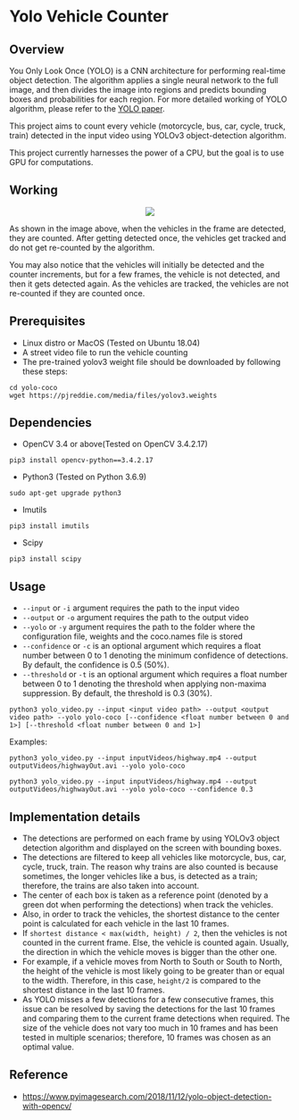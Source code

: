 # Yolo Vehicle Counter

## Overview
You Only Look Once (YOLO) is a CNN architecture for performing real-time object detection. The algorithm applies a single neural network to the full image, and then divides the image into regions and predicts bounding boxes and probabilities for each region. For more detailed working of YOLO algorithm, please refer to the [YOLO paper](https://pjreddie.com/media/files/papers/YOLOv3.pdf). 

This project aims to count every vehicle (motorcycle, bus, car, cycle, truck, train) detected in the input video using YOLOv3 object-detection algorithm.

This project currently harnesses the power of a CPU, but the goal is to use GPU for computations.

## Working 
<p align="center">
  <img src="https://github.com/guptavasu1213/Yolo-Vehicle-Counter/blob/master/example_gif/highwayVideoExample.gif">
</p>
As shown in the image above, when the vehicles in the frame are detected, they are counted. After getting detected once, the vehicles get tracked and do not get re-counted by the algorithm. 

You may also notice that the vehicles will initially be detected and the counter increments, but for a few frames, the vehicle is not detected, and then it gets detected again. As the vehicles are tracked, the vehicles are not re-counted if they are counted once. 


## Prerequisites
* Linux distro or MacOS (Tested on Ubuntu 18.04)
* A street video file to run the vehicle counting 
* The pre-trained yolov3 weight file should be downloaded by following these steps:
```
cd yolo-coco
wget https://pjreddie.com/media/files/yolov3.weights
``` 

## Dependencies
* OpenCV 3.4 or above(Tested on OpenCV 3.4.2.17)
```
pip3 install opencv-python==3.4.2.17
```
* Python3 (Tested on Python 3.6.9)
```
sudo apt-get upgrade python3
```
* Imutils 
```
pip3 install imutils
```
* Scipy
```
pip3 install scipy
```

## Usage
* `--input` or `-i` argument requires the path to the input video
* `--output` or `-o` argument requires the path to the output video
* `--yolo` or `-y` argument requires the path to the folder where the configuration file, weights and the coco.names file is stored
* `--confidence` or `-c` is an optional argument which requires a float number between 0 to 1 denoting the minimum confidence of detections. By default, the confidence is 0.5 (50%).
* `--threshold` or `-t` is an optional argument which requires a float number between 0 to 1 denoting the threshold when applying non-maxima suppression. By default, the threshold is 0.3 (30%).

```
python3 yolo_video.py --input <input video path> --output <output video path> --yolo yolo-coco [--confidence <float number between 0 and 1>] [--threshold <float number between 0 and 1>]
```
Examples: 
```
python3 yolo_video.py --input inputVideos/highway.mp4 --output outputVideos/highwayOut.avi --yolo yolo-coco 
```
```
python3 yolo_video.py --input inputVideos/highway.mp4 --output outputVideos/highwayOut.avi --yolo yolo-coco --confidence 0.3
```

## Implementation details
* The detections are performed on each frame by using YOLOv3 object detection algorithm and displayed on the screen with bounding boxes.
* The detections are filtered to keep all vehicles like motorcycle, bus, car, cycle, truck, train. The reason why trains are also counted is because sometimes, the longer vehicles like a bus, is detected as a train; therefore, the trains are also taken into account.
* The center of each box is taken as a reference point (denoted by a green dot when performing the detections) when track the vehicles.   
* Also, in order to track the vehicles, the shortest distance to the center point is calculated for each vehicle in the last 10 frames. 
* If `shortest distance < max(width, height) / 2`, then the vehicles is not counted in the current frame. Else, the vehicle is counted again. Usually, the direction in which the vehicle moves is bigger than the other one. 
* For example, if a vehicle moves from North to South or South to North, the height of the vehicle is most likely going to be greater than or equal to the width. Therefore, in this case, `height/2` is compared to the shortest distance in the last 10 frames. 
* As YOLO misses a few detections for a few consecutive frames, this issue can be resolved by saving the detections for the last 10 frames and comparing them to the current frame detections when required. The size of the vehicle does not vary too much in 10 frames and has been tested in multiple scenarios; therefore, 10 frames was chosen as an optimal value.

## Reference
* https://www.pyimagesearch.com/2018/11/12/yolo-object-detection-with-opencv/ 

